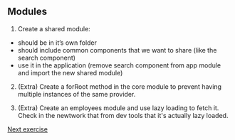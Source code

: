 ## Modules

1. Create a shared module:
- should be in it’s own folder
- should include common components that we want to share (like the search component)
- use it in the application (remove search component from app module and import the new shared module)

2. (Extra) Create a forRoot method in the core module to prevent having multiple instances of the same provider.

3. (Extra) Create an employees module and use lazy loading to fetch it. Check in the newtwork that from dev tools that it's actually lazy loaded.

[Next exercise](5-pipes.md)

